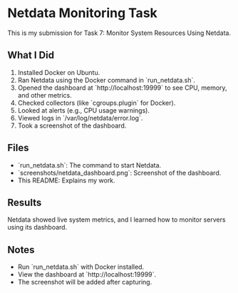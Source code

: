 # Netdata Monitoring Task

This is my submission for Task 7: Monitor System Resources Using Netdata.

## What I Did
1. Installed Docker on Ubuntu.
2. Ran Netdata using the Docker command in \`run_netdata.sh\`.
3. Opened the dashboard at \`http://localhost:19999\` to see CPU, memory, and other metrics.
4. Checked collectors (like \`cgroups.plugin\` for Docker).
5. Looked at alerts (e.g., CPU usage warnings).
6. Viewed logs in \`/var/log/netdata/error.log\`.
7. Took a screenshot of the dashboard.

## Files
- \`run_netdata.sh\`: The command to start Netdata.
- \`screenshots/netdata_dashboard.png\`: Screenshot of the dashboard.
- This README: Explains my work.

## Results
Netdata showed live system metrics, and I learned how to monitor servers using its dashboard.

## Notes
- Run \`run_netdata.sh\` with Docker installed.
- View the dashboard at \`http://localhost:19999\`.
- The screenshot will be added after capturing.
